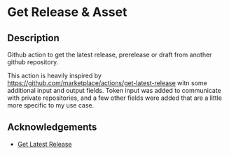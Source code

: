# Get Release & Asset

<!-- DESCRIPTION -->

## Description

Github action to get the latest release, prerelease or draft from another github repository.

This action is heavily inspired by https://github.com/marketplace/actions/get-latest-release witn some additional input and output fields. Token input was added to communicate with private repositories, and a few other fields were added that are a little more specific to my use case.

<!-- ACKNOWLEDGEMENTS -->

## Acknowledgements

- [Get Latest Release](https://github.com/marketplace/actions/get-latest-release)
